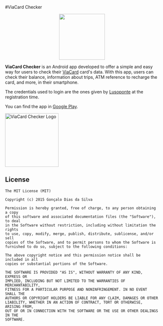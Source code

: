 #ViaCard Checker

<p align="center">
<img src="https://dl.dropboxusercontent.com/u/2937374/ViaCard%20Checker%20Images/viacard_icon.png" width="150px">
</p>

**ViaCard Checker** is an Android app developed to offer a simple and easy way for users to check their <a href="http://www.viacard.pt/" target="_blank">ViaCard</a> card's data. With this app, users can check their balance, information about trips, ATM reference to recharge the card, and more, in their smartphone.

The credentials used to login are the ones given by <a href="https://www.lusoponte.pt/viacard/viacard_gestao.asp" target="_blank">Lusoponte</a> at the registration time.

You can find the app in <a href="https://play.google.com/store/apps/details?id=com.gdiasdasilva.viacard" target="_blank">Google Play</a>.

<a href="https://play.google.com/store/apps/details?id=com.gdiasdasilva.viacard" target="_blank"><img alt="ViaCard Checker Logo" src="https://dl.dropboxusercontent.com/u/2937374/ViaCard%20Checker%20Images/google-play-icon.png" width="175px"></a>

License
-------

	The MIT License (MIT)

	Copyright (c) 2015 Gonçalo Dias da Silva
	
	Permission is hereby granted, free of charge, to any person obtaining a copy
	of this software and associated documentation files (the "Software"), to deal
	in the Software without restriction, including without limitation the rights
	to use, copy, modify, merge, publish, distribute, sublicense, and/or sell
	copies of the Software, and to permit persons to whom the Software is
	furnished to do so, subject to the following conditions:

	The above copyright notice and this permission notice shall be included in all
	copies or substantial portions of the Software.

	THE SOFTWARE IS PROVIDED "AS IS", WITHOUT WARRANTY OF ANY KIND, EXPRESS OR
	IMPLIED, INCLUDING BUT NOT LIMITED TO THE WARRANTIES OF MERCHANTABILITY,
	FITNESS FOR A PARTICULAR PURPOSE AND NONINFRINGEMENT. IN NO EVENT SHALL THE
	AUTHORS OR COPYRIGHT HOLDERS BE LIABLE FOR ANY CLAIM, DAMAGES OR OTHER
	LIABILITY, WHETHER IN AN ACTION OF CONTRACT, TORT OR OTHERWISE, ARISING FROM,
	OUT OF OR IN CONNECTION WITH THE SOFTWARE OR THE USE OR OTHER DEALINGS IN THE
	SOFTWARE.
